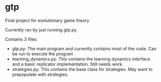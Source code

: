 # gtp
Final project for evolutionary game theory

Currently ran by just running gtp.py.

Contains 3 files:

- gtp.py: The main program and currently contains most of the code. Can be run to execute the program
- learning_dynamics.py: This contains the learning dynamics interface and a basic replicator implementation. Still needs work.
- strategies.py: This contains the base class for strategies. May want to prepopulate with strategies.